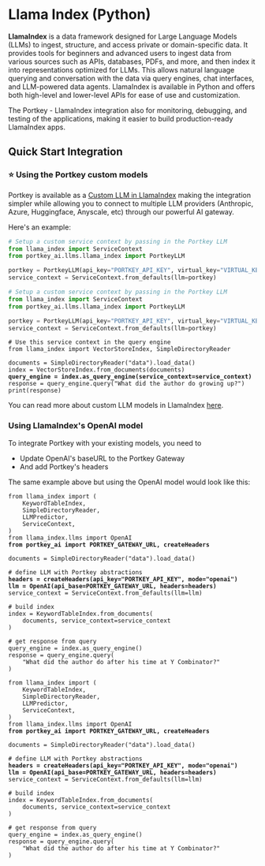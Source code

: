 # Llama Index (Python)

**LlamaIndex** is a data framework designed for Large Language Models (LLMs) to ingest, structure, and access private or domain-specific data. It provides tools for beginners and advanced users to ingest data from various sources such as APIs, databases, PDFs, and more, and then index it into representations optimized for LLMs. This allows natural language querying and conversation with the data via query engines, chat interfaces, and LLM-powered data agents. LlamaIndex is available in Python and offers both high-level and lower-level APIs for ease of use and customization.

The Portkey - LlamaIndex integration also for monitoring, debugging, and testing of the applications, making it easier to build production-ready LlamaIndex apps.

## Quick Start Integration

### ⭐️ Using the Portkey custom models

Portkey is available as a [Custom LLM in LlamaIndex](https://docs.llamaindex.ai/en/stable/getting\_started/customization.html) making the integration simpler while allowing you to connect to multiple LLM providers (Anthropic, Azure, Huggingface, Anyscale, etc) through our powerful AI gateway.

Here's an example:

```python
# Setup a custom service context by passing in the Portkey LLM
from llama_index import ServiceContext
from portkey_ai.llms.llama_index import PortkeyLLM

portkey = PortkeyLLM(api_key="PORTKEY_API_KEY", virtual_key="VIRTUAL_KEY")
service_context = ServiceContext.from_defaults(llm=portkey)
```

```python
# Setup a custom service context by passing in the Portkey LLM
from llama_index import ServiceContext
from portkey_ai.llms.llama_index import PortkeyLLM

portkey = PortkeyLLM(api_key="PORTKEY_API_KEY", virtual_key="VIRTUAL_KEY")
service_context = ServiceContext.from_defaults(llm=portkey)
```

<pre class="language-python"><code class="lang-python"># Use this service context in the query engine
from llama_index import VectorStoreIndex, SimpleDirectoryReader

documents = SimpleDirectoryReader("data").load_data()
index = VectorStoreIndex.from_documents(documents)
<strong>query_engine = index.as_query_engine(service_context=service_context)
</strong>response = query_engine.query("What did the author do growing up?")
print(response)
</code></pre>

You can read more about custom LLM models in LlamaIndex [here](https://docs.llamaindex.ai/en/stable/module\_guides/models/llms/usage\_custom.html).



### Using LlamaIndex's OpenAI model

To integrate Portkey with your existing models, you need to

* Update OpenAI's baseURL to the Portkey Gateway
* And add Portkey's headers

The same example above but using the OpenAI model would look like this:

<pre class="language-python"><code class="lang-python">from llama_index import (
    KeywordTableIndex,
    SimpleDirectoryReader,
    LLMPredictor,
    ServiceContext,
)
from llama_index.llms import OpenAI
<strong>from portkey_ai import PORTKEY_GATEWAY_URL, createHeaders
</strong>
documents = SimpleDirectoryReader("data").load_data()

# define LLM with Portkey abstractions
<strong>headers = createHeaders(api_key="PORTKEY_API_KEY", mode="openai")
</strong><strong>llm = OpenAI(api_base=PORTKEY_GATEWAY_URL, headers=headers)
</strong>service_context = ServiceContext.from_defaults(llm=llm)

# build index
index = KeywordTableIndex.from_documents(
    documents, service_context=service_context
)

# get response from query
query_engine = index.as_query_engine()
response = query_engine.query(
    "What did the author do after his time at Y Combinator?"
)
</code></pre>

<pre class="language-python"><code class="lang-python">from llama_index import (
    KeywordTableIndex,
    SimpleDirectoryReader,
    LLMPredictor,
    ServiceContext,
)
from llama_index.llms import OpenAI
<strong>from portkey_ai import PORTKEY_GATEWAY_URL, createHeaders
</strong>
documents = SimpleDirectoryReader("data").load_data()

# define LLM with Portkey abstractions
<strong>headers = createHeaders(api_key="PORTKEY_API_KEY", mode="openai")
</strong><strong>llm = OpenAI(api_base=PORTKEY_GATEWAY_URL, headers=headers)
</strong>service_context = ServiceContext.from_defaults(llm=llm)

# build index
index = KeywordTableIndex.from_documents(
    documents, service_context=service_context
)

# get response from query
query_engine = index.as_query_engine()
response = query_engine.query(
    "What did the author do after his time at Y Combinator?"
)
</code></pre>

